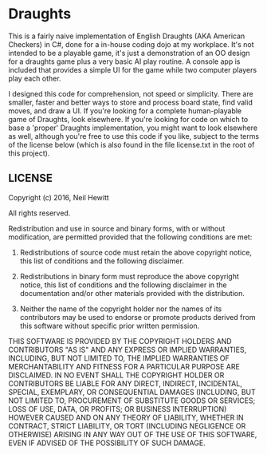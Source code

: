 # Draughts

This is a fairly naive implementation of English Draughts (AKA American Checkers) in C#, done for a in-house coding dojo at my workplace. It's not intended to be a playable game, it's just a demonstration of an OO design for a draughts game plus a very basic AI play routine. A console app is included that provides a simple UI for the game while two computer players play each other.

I designed this code for comprehension, not speed or simplicity. There are smaller, faster and better ways to store and process board state, find valid moves, and draw a UI. If you're looking for a complete human-playable game of Draughts, look elsewhere. If you're looking for code on which to base a 'proper' Draughts implementation, you might want to look elsewhere as well, although you're free to use this code if you like, subject to the terms of the license below (which is also found in the file license.txt in the root of this project).

LICENSE
-------

Copyright (c) 2016, Neil Hewitt

All rights reserved.

Redistribution and use in source and binary forms, with or without modification, are permitted provided that the following conditions are met:

1. Redistributions of source code must retain the above copyright notice, this list of conditions and the following disclaimer.

2. Redistributions in binary form must reproduce the above copyright notice, this list of conditions and the following disclaimer in the documentation and/or other materials provided with the distribution.

3. Neither the name of the copyright holder nor the names of its contributors may be used to endorse or promote products derived from this software without specific prior written permission.

THIS SOFTWARE IS PROVIDED BY THE COPYRIGHT HOLDERS AND CONTRIBUTORS "AS IS" AND ANY EXPRESS OR IMPLIED WARRANTIES, INCLUDING, BUT NOT LIMITED TO, THE IMPLIED WARRANTIES OF MERCHANTABILITY AND FITNESS FOR A PARTICULAR PURPOSE ARE DISCLAIMED. IN NO EVENT SHALL THE COPYRIGHT HOLDER OR CONTRIBUTORS BE LIABLE FOR ANY DIRECT, INDIRECT, INCIDENTAL, SPECIAL, EXEMPLARY, OR CONSEQUENTIAL DAMAGES (INCLUDING, BUT NOT LIMITED TO, PROCUREMENT OF SUBSTITUTE GOODS OR SERVICES; LOSS OF USE, DATA, OR PROFITS; OR BUSINESS INTERRUPTION) HOWEVER CAUSED AND ON ANY THEORY OF LIABILITY, WHETHER IN CONTRACT, STRICT LIABILITY, OR TORT (INCLUDING NEGLIGENCE OR OTHERWISE) ARISING IN ANY WAY OUT OF THE USE OF THIS SOFTWARE, EVEN IF ADVISED OF THE POSSIBILITY OF SUCH DAMAGE.


